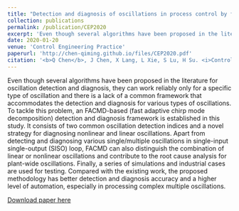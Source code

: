 ```yaml
---
title: "Detection and diagnosis of oscillations in process control by fast adaptive chirp mode decomposition"
collection: publications
permalink: /publication/CEP2020
excerpt: 'Even though several algorithms have been proposed in the literature for oscillation detection and diagnosis, they can work reliably only for a specific type of oscillation and there is a lack of a common framework that accommodates the detection and diagnosis for various types of oscillations. To tackle this problem, an FACMD-based (fast adaptive chirp mode decomposition) detection and diagnosis framework is established in this study. It consists of two common oscillation detection indices and a novel strategy for diagnosing nonlinear and linear oscillations. Apart from detecting and diagnosing various single/multiple oscillations in single-input single-output (SISO) loop, FACMD can also distinguish the combination of linear or nonlinear oscillations and contribute to the root cause analysis for plant-wide oscillations. Finally, a series of simulations and industrial cases are used for testing. Compared with the existing work, the proposed methodology has better detection and diagnosis accuracy and a higher level of automation, especially in processing complex multiple oscillations.'
date: 2020-01-20
venue: 'Control Engineering Practice'
paperurl: 'http://chen-qiming.github.io/files/CEP2020.pdf'
citation: '<b>Q Chen</b>, J Chen, X Lang, L Xie, S Lu, H Su. <i>Control Engineering Practice</i>. (2020).'
---
```

Even though several algorithms have been proposed in the literature for oscillation detection and diagnosis, they can work reliably only for a specific type of oscillation and there is a lack of a common framework that accommodates the detection and diagnosis for various types of oscillations. To tackle this problem, an FACMD-based (fast adaptive chirp mode decomposition) detection and diagnosis framework is established in this study. It consists of two common oscillation detection indices and a novel strategy for diagnosing nonlinear and linear oscillations. Apart from detecting and diagnosing various single/multiple oscillations in single-input single-output (SISO) loop, FACMD can also distinguish the combination of linear or nonlinear oscillations and contribute to the root cause analysis for plant-wide oscillations. Finally, a series of simulations and industrial cases are used for testing. Compared with the existing work, the proposed methodology has better detection and diagnosis accuracy and a higher level of automation, especially in processing complex multiple oscillations.

[Download paper here](http://chen-qiming.github.io/files/CEP2020.pdf)

<!-- Recommended citation: Your Name, You. (2015). "Paper Title Number 3." <i>Journal 1</i>. 1(3). -->
